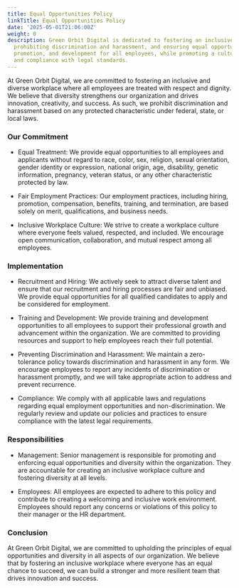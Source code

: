 ```yaml
---
title: Equal Opportunities Policy
linkTitle: Equal Opportunities Policy
date: '2025-05-01T21:06:00Z'
weight: 0
description: Green Orbit Digital is dedicated to fostering an inclusive workplace,
  prohibiting discrimination and harassment, and ensuring equal opportunities in hiring,
  promotion, and development for all employees, while promoting a culture of respect
  and compliance with legal standards.
---
```



At Green Orbit Digital, we are committed to fostering an inclusive and diverse workplace where all employees are treated with respect and dignity. We believe that diversity strengthens our organization and drives innovation, creativity, and success. As such, we prohibit discrimination and harassment based on any protected characteristic under federal, state, or local laws.

### Our Commitment

- Equal Treatment: We provide equal opportunities to all employees and applicants without regard to race, color, sex, religion, sexual orientation, gender identity or expression, national origin, age, disability, genetic information, pregnancy, veteran status, or any other characteristic protected by law.

- Fair Employment Practices: Our employment practices, including hiring, promotion, compensation, benefits, training, and termination, are based solely on merit, qualifications, and business needs.

- Inclusive Workplace Culture: We strive to create a workplace culture where everyone feels valued, respected, and included. We encourage open communication, collaboration, and mutual respect among all employees.

### Implementation

- Recruitment and Hiring: We actively seek to attract diverse talent and ensure that our recruitment and hiring processes are fair and unbiased. We provide equal opportunities for all qualified candidates to apply and be considered for employment.

- Training and Development: We provide training and development opportunities to all employees to support their professional growth and advancement within the organization. We are committed to providing resources and support to help employees reach their full potential.

- Preventing Discrimination and Harassment: We maintain a zero-tolerance policy towards discrimination and harassment in any form. We encourage employees to report any incidents of discrimination or harassment promptly, and we will take appropriate action to address and prevent recurrence.

- Compliance: We comply with all applicable laws and regulations regarding equal employment opportunities and non-discrimination. We regularly review and update our policies and practices to ensure compliance with the latest legal requirements.

### Responsibilities

- Management: Senior management is responsible for promoting and enforcing equal opportunities and diversity within the organization. They are accountable for creating an inclusive workplace culture and fostering diversity at all levels.

- Employees: All employees are expected to adhere to this policy and contribute to creating a welcoming and inclusive work environment. Employees should report any concerns or violations of this policy to their manager or the HR department.

### Conclusion

At Green Orbit Digital, we are committed to upholding the principles of equal opportunities and diversity in all aspects of our organization. We believe that by fostering an inclusive workplace where everyone has an equal chance to succeed, we can build a stronger and more resilient team that drives innovation and success.